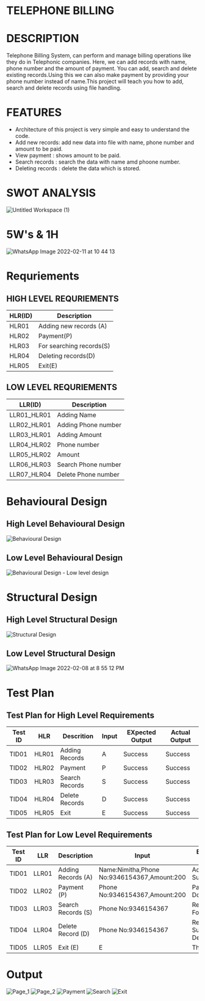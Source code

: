 # TELEPHONE BILLING

# DESCRIPTION

Telephone Billing System, can perform and manage billing operations like they do in Telephonic companies. Here, we can add records with name, phone number and the amount of payment. You can add, search and delete existing records.Using this we can also make payment by providing your phone number instead of name.This project will teach you how to add, search and delete records using file handling.


# FEATURES

* Architecture of this project is very simple and easy to understand the code.
* Add new records: add new data into file with name, phone number and amount to be paid. 
* View payment : shows amount to be paid.
* Search records : search the data with name amd phoone number.
* Deleting records : delete the data which is stored. 


# SWOT ANALYSIS

![Untitled Workspace (1)](https://user-images.githubusercontent.com/82401251/152638461-80c5c1e7-211c-404a-b6ab-d468a7897d5f.jpg)


# 5W's & 1H

![WhatsApp Image 2022-02-11 at 10 44 13](https://user-images.githubusercontent.com/77672209/153552697-2117870e-fc1b-4f4b-b1e6-c03aafe5aa14.jpeg)


# Requriements

## HIGH LEVEL REQURIEMENTS

|HLR(ID)| Description|
---  | --- |
|HLR01| Adding new records (A)|
|HLR02|  Payment(P)|
|HLR03|  For searching records(S)|
|HLR04|  Deleting records(D)|
|HLR05|  Exit(E)|


## LOW LEVEL REQURIEMENTS

|LLR(ID)| Description|
---  | --- |
|LLR01_HLR01|Adding Name|
|LLR02_HLR01|Adding Phone number|
|LLR03_HLR01|Adding Amount|
|LLR04_HLR02| Phone number|
|LLR05_HLR02| Amount|
|LLR06_HLR03|Search Phone number|
|LLR07_HLR04|Delete Phone number|


# Behavioural Design
## High Level Behavioural Design

![Behavioural Design](https://user-images.githubusercontent.com/77672209/152676909-a3c29691-f197-4407-ae3b-efbbe3c49a33.jpg)

## Low Level Behavioural Design

![Behavioural Design - Low level design](https://user-images.githubusercontent.com/77672209/152933170-5da2c615-027e-47d4-b707-327e1e618038.jpeg)



# Structural Design

## **High Level Structural Design**

![Structural Design](https://user-images.githubusercontent.com/77672209/152676827-620f1898-09cf-426d-bb35-1ceb26f594a6.jpg)

## **Low Level Structural Design**

![WhatsApp Image 2022-02-08 at 8 55 12 PM](https://user-images.githubusercontent.com/77672209/153137964-2a0c1e2f-32b1-452c-ba37-a05942703dcb.jpeg)

# Test Plan

## Test Plan for High Level Requirements

|Test ID|HLR|Descrition|Input|EXpected Output|Actual Output|
--- | --- | --- | --- | --- | --- |
|TID01|HLR01|Adding Records|A|Success|Success|
|TID02|HLR02|Payment|P|Success|Success|
|TID03|HLR03|Search Records|S|Success|Success|
|TID04|HLR04|Delete Records|D|Success|Success|
|TID05|HLR05|Exit|E|Success|Success|


## Test Plan for Low Level Requirements

|Test ID|LLR|Description|Input|Expected Output|Actual Output|
--- | --- | --- | --- | --- | --- |
|TID01|LLR01|Adding Records (A)|Name:Nimitha,Phone No:9346154367,Amount:200|Added Successfully|Added Successfully|
|TID02|LLR02|Payment (P)|Phone No:9346154367,Amount:200|Payment Done|Payment Done|
|TID03|LLR03|Search Records (S)|Phone No:9346154367|Record Found|Record Found|
|TID04|LLR04|Delete Record (D)|Phone No:9346154367|Record Successfully Deleted| Record Successfully Deleted|
|TID05|LLR05|Exit (E)|E|Thank You|Thank You|

# Output

![Page_1](https://user-images.githubusercontent.com/77672209/153555735-f18d77d9-3e58-4f99-a4a2-a12012fc8151.png)
![Page_2](https://user-images.githubusercontent.com/77672209/153555745-0c7a50e3-aefa-441c-ab4b-de08096cd287.png)
![Payment](https://user-images.githubusercontent.com/77672209/153555752-1215e101-0af3-4109-aee3-c3c7ce08b517.png)
![Search](https://user-images.githubusercontent.com/77672209/153555761-c5f739f9-643e-4532-bd87-197a5b1db3ef.png)
![Exit](https://user-images.githubusercontent.com/77672209/153555770-04641e2f-4d51-40e0-bf2e-ac1fda24a97a.png)

